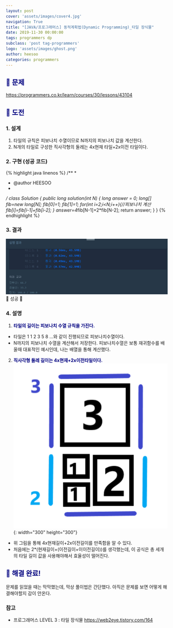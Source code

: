 ```yaml
---
layout: post
cover: 'assets/images/cover4.jpg'
navigation: True
title: "[JAVA/프로그래머스] 동적계획법(Dynamic Programming)_타일 장식물"
date: 2019-11-30 00:00:00
tags: programmers dp
subclass: 'post tag-programmers'
logo: 'assets/images/ghost.png'
author: heesoo
categories: programmers
---
```

## <span style="color:navy">👀 문제</span>
<https://programmers.co.kr/learn/courses/30/lessons/43104>

## <span style="color:navy">👊 도전</span>

### 1. 설계
1. 타일의 규칙은 피보나치 수열이므로 N까지의 피보나치 값을 계산한다.
2. N개의 타일로 구성한 직사각형의 둘레는 4x현재 타일+2x이전 타일이다.


### 2. 구현 (성공 코드)
{% highlight java linenos %}
/**
 *
 * @author HEESOO
 *
 */
class Solution {
    public long solution(int N) {
        long answer = 0;
        long[] fib=new long[N];
        fib[0]=1;
        fib[1]=1;
        for(int i=2;i<N;i++){//피보나치 계산
            fib[i]=fib[i-1]+fib[i-2];
        }
        answer=4*fib[N-1]+2*fib[N-2];
        return answer;
    }
}
{% endhighlight %}

### 3. 결과
![실행결과](./assets/images/191130_1.PNG)
🤟 성공 🤟

### 4. 설명
1. **<span style="color:navy">타일의 길이는 피보나치 수열 규칙을 가진다.</span>**  
- 타일은 1 1 2 3 5 8 ...와 같이 진행되므로 피보나치수열이다.
- N까지의 피보나치 수열을 계산해서 저장한다. 피보나치수열은 보통 재귀함수를 배울때 대표적인 예시인데, 나는 배열을 통해 계산했다.
2. **<span style="color:navy">직사각형 둘레 길이는 4x현재+2x이전타일이다.</span>**  
![예시](./assets/images/191130_2.png){: width="300" height="300"}
- 위 그림을 통해 4x현재길이+2x이전길이를 만족함을 알 수 있다.
- 처음에는 2*(현재길이+(이전길이+이이전길이))를 생각했는데, 이 공식은 총 세개의 타일 길이 값을 사용해야해서 효율성이 떨어진다.

## <span style="color:navy">👏 해결 완료!</span>
문제를 읽었을 때는 막막했는데, 막상 풀이법은 간단했다. 아직은 문제를 보면 어떻게 해결해야할지 감이 안온다.

### 참고
- 프로그래머스 LEVEL 3 : 타일 장식물 <https://web2eye.tistory.com/164>
